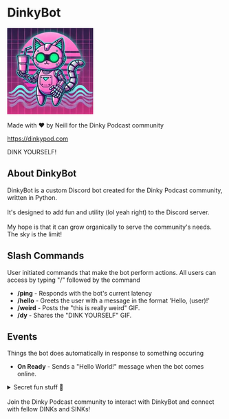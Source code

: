 # DinkyBot

![DinkyBot Logo](assets/dinkybot_200x200.webp)

Made with ❤️ by Neill for the Dinky Podcast community 

https://dinkypod.com

DINK YOURSELF!

## About DinkyBot

DinkyBot is a custom Discord bot created for the Dinky Podcast community, written in Python. <br><br> 
It's designed to add fun and utility (lol yeah right) to the Discord server. <br><br>
My hope is that it can grow organically to serve the community's needs. The sky is the limit!

## Slash Commands

User initiated commands that make the bot perform actions. All users can access by typing "/" followed by the command

- **/ping** - Responds with the bot's current latency
- **/hello** - Greets the user with a message in the format 'Hello, (user)!'
- **/weird** - Posts the "this is really weird" GIF.
- **/dy** - Shares the "DINK YOURSELF" GIF.

## Events

Things the bot does automatically in response to something occuring

- **On Ready** - Sends a "Hello World!" message when the bot comes online.
<details>
<summary>Secret fun stuff 🤭</summary>
    
- **'This is weird' listener** - Automatically posts the 'this is weird' GIF when a message in a channel contains "this is weird" or "this is really weird".
</details>





<br>
<footer>
Join the Dinky Podcast community to interact with DinkyBot and connect with fellow DINKs and SINKs!
</footer>